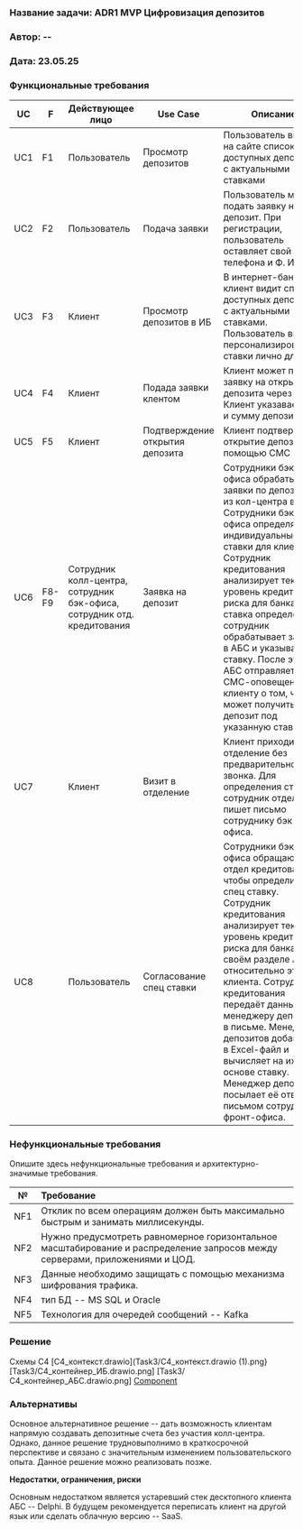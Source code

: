 ﻿### <a name="_b7urdng99y53"></a>**Название задачи: ADR1 MVP Цифровизация депозитов** 
### <a name="_hjk0fkfyohdk"></a>**Автор: --**
### <a name="_uanumrh8zrui"></a>**Дата: 23.05.25**
### <a name="_3bfxc9a45514"></a>**Функциональные требования**

| UC | F  |  Действующее лицо  | Use Case  | Описание  |
|----|----|--------------------|-----------|-----------|
| UC1 | F1 | Пользователь  |  Просмотр депозитов | Пользователь видит на сайте список доступных депозитов с актуальными ставками   |
| UC2 | F2 | Пользователь  |  Подача заявки | Пользователь может подать заявку на депозит. При регистрации, пользователь оставляет свой номер телефона и Ф. И. О.   |
| UC3 | F3 | Клиент  |  Просмотр депозитов в ИБ | В интернет-банке клиент видит список доступных депозитов с актуальными ставками. Пользователь видит персонализированные ставки лично для него   |
| UC4 | F4 | Клиент  |  Подада заявки клентом | Клиент может подать заявку на открытие депозита через ИБ. Клиент указавает счёт и сумму депозита.   |
| UC5 | F5 | Клиент  |  Подтверждение открытия депозита | Клиент подтверждает открытие депозита с помощью СМС   |
| UC6 | F8-F9 | Сотрудник колл-центра, сотрудник бэк-офиса, сотрудник отд. кредитования  |  Заявка на депозит | Сотрудники бэк-офиса обрабатывают заявки по депозитам из кол-центра в АБС. Сотрудники бэк-офиса определяют индивидуальные ставки для клиента. Сотрудник кредитования анализирует текущий уровень кредитного риска для банка. Если ставка определена, то сотрудник обрабатывает заявку в АБС и указывает там ставку. После этого АБС отправляет СМС-оповещение клиенту о том, что он может получить депозит под указанную ставку.  |
| UC7 |  | Клиент  |  Визит в отделение | Клиент приходит в отделение без предварительного звонка. Для определения ставки, сотрудник отделения пишет письмо сотруднику бэк-офиса.   |
| UC8 |  | Пользователь  |  Согласование спец ставки | Сотрудники бэк-офиса обращаются в отдел кредитования, чтобы определить спец ставку. Сотрудник кредитования анализирует текущий уровень кредитного риска для банка в своём разделе АБС относительно этого клиента. Сотрудник кредитования передаёт данные менеджеру депозитов в письме. Менеджер депозитов добавляет в Excel-файл и вычисляет на их основе ставку. Менеджер депозитов посылает её ответным письмом сотруднику фронт-офиса.   |



### <a name="_u8xz25hbrgql"></a>**Нефункциональные требования**
Опишите здесь нефункциональные требования и архитектурно-значимые требования.

|**№**|**Требование**|
| :-: | :- |
| NF1 | Отклик по всем операциям должен быть максимально быстрым и занимать миллисекунды. |
| NF2 | Нужно предусмотреть равномерное горизонтальное масштабирование и распределение запросов между серверами, приложениями и ЦОД. |
| NF3 | Данные необходимо защищать с помощью механизма шифрования трафика. |
| NF4 | тип БД -- MS SQL и Oracle |
| NF5 | Технология для очередей сообщений -- Kafka |


### <a name="_qmphm5d6rvi3"></a>**Решение**

Схемы C4
[С4_контекст.drawio](Task3/С4_контекст.drawio (1).png}
[Task3/С4_контейнер_ИБ.drawio.png]
[Task3/С4_контейнер_АБС.drawio.png]
[Component](https://github.com/roman-timo/architecture-sprint-3/blob/sprint_3/C4/SH_Component.puml)



### <a name="_bjrr7veeh80c"></a>**Альтернативы**
Основное альтернативное решение -- дать возможность клиентам напрямую создавать депозитные счета без участия колл-центра. Однако, данное решение трудновыполнимо в краткосрочной перспективе и связано с значительным изменением пользовательского опыта. Данное решение можно реализовать позже.

**Недостатки, ограничения, риски**

Основным недостатком является устаревший стек десктопного клиента АБС -- Delphi. В будущем рекомендуется переписать клиент на другой язык или сделать облачную версию -- SaaS.

